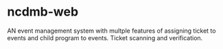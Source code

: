 # ncdmb-web
AN event management system with multple features of assigning ticket to events and child program to events.
Ticket scanning and verification.

